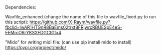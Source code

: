 Dependencies:


Wavfile_enhanced (change the name of this file to wavfile_fixed.py to run this script):
https://github.com/X-Raym/wavfile.py?fbclid=IwAR1HTGnR8BaEms02trxt8FRjwrcRBUESpE4eS-EEMrcO6rYKSXFDGCtGtx4

"Mido" for writing midi file:
(can use pip install mido to install)
https://pypi.org/project/mido/
